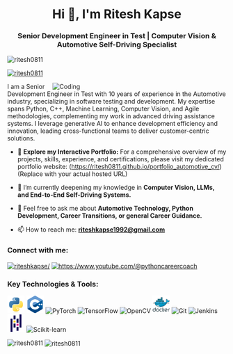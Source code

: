 <h1 align="center">Hi 👋, I'm Ritesh Kapse</h1>
<h3 align="center">Senior Development Engineer in Test | Computer Vision & Automotive Self-Driving Specialist</h3>

<p align="left"> <img src="https://komarev.com/ghpvc/?username=ritesh0811&label=Profile%20views&color=0e75b6&style=flat" alt="ritesh0811" /> </p>

<p align="left"> <a href="https://github.com/ryo-ma/github-profile-trophy"><img src="https://github-profile-trophy.vercel.app/?username=ritesh0811" alt="ritesh0811" /></a> </p>

<img align="right" alt="Coding" width="400" src="https://cdn.dribbble.com/users/1162077/screenshots/3848914/programmer.gif">

<p>
  I am a Senior Development Engineer in Test with 10 years of experience in the Automotive industry, specializing in software testing and development. My expertise spans Python, C++, Machine Learning, Computer Vision, and Agile methodologies, complementing my work in advanced driving assistance systems. I leverage generative AI to enhance development efficiency and innovation, leading cross-functional teams to deliver customer-centric solutions.
</p>

- 🚀 **Explore my Interactive Portfolio:** For a comprehensive overview of my projects, skills, experience, and certifications, please visit my dedicated portfolio website: (https://ritesh0811.github.io/portfolio_automotive_cv/) (Replace with your actual hosted URL)

- 🌱 I’m currently deepening my knowledge in **Computer Vision, LLMs, and End-to-End Self-Driving Systems.**

- 💬 Feel free to ask me about **Automotive Technology, Python Development, Career Transitions, or general Career Guidance.**

- 📫 How to reach me: **riteshkapse1992@gmail.com**

<h3 align="left">Connect with me:</h3>
<p align="left">
<a href="https://www.linkedin.com/in/riteshkapse/" target="blank"><img align="center" src="https://raw.githubusercontent.com/rahuldkjain/github-profile-readme-generator/master/src/images/icons/Social/linked-in-alt.svg" alt="riteshkapse/" height="30" width="40" /></a>
<a href="https://www.youtube.com/@pythoncareercoach" target="blank"><img align="center" src="https://raw.githubusercontent.com/rahuldkjain/github-profile-readme-generator/master/src/images/icons/Social/youtube.svg" alt="https://www.youtube.com/@pythoncareercoach" height="30" width="40" /></a>
</p>

<h3 align="left">Key Technologies & Tools:</h3>
<p align="left">
  <img src="https://raw.githubusercontent.com/devicons/devicon/master/icons/python/python-original.svg" alt="Python" width="40" height="40"/>
  <img src="https://raw.githubusercontent.com/devicons/devicon/master/icons/cplusplus/cplusplus-original.svg" alt="C++" width="40" height="40"/>
  <img src="https://www.vectorlogo.zone/logos/pytorch/pytorch-icon.svg" alt="PyTorch" width="40" height="40"/>
  <img src="https://www.vectorlogo.zone/logos/tensorflow/tensorflow-icon.svg" alt="TensorFlow" width="40" height="40"/>
  <img src="https://www.vectorlogo.zone/logos/opencv/opencv-icon.svg" alt="OpenCV" width="40" height="40"/>
  <img src="https://raw.githubusercontent.com/devicons/devicon/master/icons/docker/docker-original-wordmark.svg" alt="Docker" width="40" height="40"/>
  <img src="https://www.vectorlogo.zone/logos/git-scm/git-scm-icon.svg" alt="Git" width="40" height="40"/>
  <img src="https://www.vectorlogo.zone/logos/jenkins/jenkins-icon.svg" alt="Jenkins" width="40" height="40"/>
  <img src="https://raw.githubusercontent.com/devicons/devicon/2ae2a900d2f041da66e950e4d48052658d850630/icons/pandas/pandas-original.svg" alt="Pandas" width="40" height="40"/>
  <img src="https://upload.wikimedia.org/wikipedia/commons/0/05/Scikit_learn_logo_small.svg" alt="Scikit-learn" width="40" height="40"/>
  <!-- Add more relevant icons based on your categorized skills -->
</p>

<p><img align="left" src="https://github-readme-stats.vercel.app/api/top-langs?username=ritesh0811&show_icons=true&locale=en&layout=compact" alt="ritesh0811" /></p>

<p>&nbsp;<img align="center" src="https://github-readme-stats.vercel.app/api?username=ritesh0811&show_icons=true&locale=en" alt="ritesh0811" /></p>
